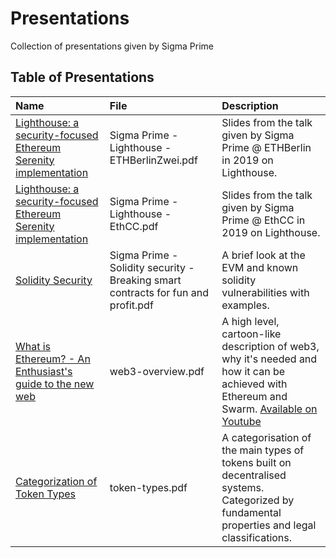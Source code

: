# Presentations
Collection of presentations given by Sigma Prime

## Table of Presentations

| Name                                                                                                                                                                             | File                                                                              | Description                                                                                                                                                               |
|:---------------------------------------------------------------------------------------------------------------------------------------------------------------------------------|:----------------------------------------------------------------------------------|:--------------------------------------------------------------------------------------------------------------------------------------------------------------------------|
| [Lighthouse: a security-focused Ethereum Serenity implementation](https://github.com/sigp/presentations/blob/master/Sigma%20Prime%20-%20Lighthouse%20-%20ETHBerlinZwei.pdf)           | Sigma Prime - Lighthouse - ETHBerlinZwei.pdf                                      | Slides from the talk given by Sigma Prime @ ETHBerlin in 2019 on Lighthouse.
| [Lighthouse: a security-focused Ethereum Serenity implementation](https://github.com/sigp/presentations/blob/master/Sigma%20Prime%20-%20Lighthouse%20-%20EthCC.pdf)              | Sigma Prime - Lighthouse - EthCC.pdf                                              | Slides from the talk given by Sigma Prime @ EthCC in 2019 on Lighthouse.                                                                                                  |
| [Solidity Security](https://github.com/sigp/presentations/blob/master/Sigma%20Prime%20-%20Solidity%20security%20-%20Breaking%20smart%20contracts%20for%20fun%20and%20profit.pdf) | Sigma Prime - Solidity security - Breaking smart contracts for fun and profit.pdf | A brief look at the EVM and known solidity vulnerabilities with examples.                                                                                                 |
| [What is Ethereum? - An Enthusiast's guide to the new web](https://github.com/sigp/presentations/blob/master/web3-overview.pdf)                                                  | web3-overview.pdf                                                                 | A high level, cartoon-like description of web3, why it's needed and how it can be achieved with Ethereum and Swarm.  [Available on Youtube](https://youtu.be/6AvsoUSer14) |
| [Categorization of Token Types](https://github.com/sigp/presentations/blob/master/token-types.pdf)                                                                               | token-types.pdf                                                                   | A categorisation of the main types of tokens built on decentralised systems. Categorized by fundamental properties and legal classifications.                             |

